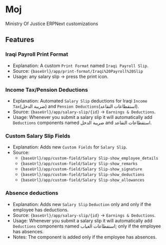 # Moj

Ministry Of Justice ERPNext customizations

## Features
### Iraqi Payroll Print Format
- Explanation: A custom `Print Format` named `Iraqi Payroll Slip`.
- Source: `{baseUrl}/app/print-format/Iraqi%20Payroll%20Slip`
- Usage: any salary slip -> press the print icon.
### Income Tax/Pension Deductions
- Explanation: Automated `Salary Slip` deductions for Iraqi `Income Tax`(ضريبة الدخل) and `Pension Deductions`(استقطاعات التقاعد).
- Source: `{baseUrl}/app/salary-slip/{id}` -> `Earnings & Deductions`.
- Usage: Whenever you submit a salary slip it will automatically add `Deductions` components named ضريبة الدخل and استقطاعات التقاعد.
### Custom Salary Slip Fields
- Explanation: Adds new `Custom Fields` for `Salary Slip`.
- Source: 
    - `{baseUrl}/app/custom-field/Salary Slip-show_employee_details`
    - `{baseUrl}/app/custom-field/Salary Slip-show_remarks`
    - `{baseUrl}/app/custom-field/Salary Slip-show_signature`
    - `{baseUrl}/app/custom-field/Salary Slip-show_deductions`
    - `{baseUrl}/app/custom-field/Salary Slip-show_allowances`
### Absence deductions
- Explanation: Adds new `Salary Slip` `Deduction` only and only if the employee has deductions.
- Source: `{baseUrl}/app/salary-slip/{id}` -> `Earnings & Deductions`.
- Usage: Whenever you submit a salary slip it will automatically add `Deductions` components named استقطاعات الغياب; only if the employee has absences.
- Notes: The component is added only if the employee has absences.